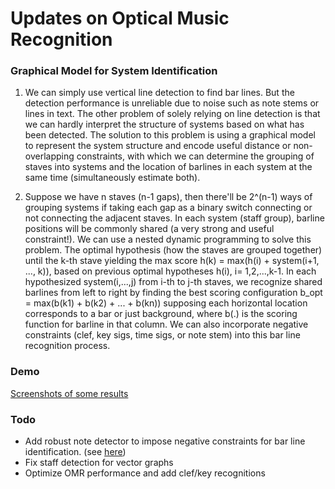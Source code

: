 
# Updates on Optical Music Recognition

### Graphical Model for System Identification

1. We can simply use vertical line detection to find bar lines. But the detection performance is unreliable due to noise such as note stems or lines in text. The other problem of solely relying on line detection is that we can hardly interpret the structure of systems based on what has been detected. The solution to this problem is using a graphical model to represent the system structure and encode useful distance or non-overlapping constraints, with which we can determine the grouping of staves into systems and the location of barlines in each system at the same time (simultaneously estimate both).

2. Suppose we have n staves (n-1 gaps), then there'll be 2^(n-1) ways of grouping systems if taking each gap as a binary switch connecting or not connecting the adjacent staves. In each system (staff group), barline positions will be commonly shared (a very strong and useful constraint!). We can use a nested dynamic programming to solve this problem. The optimal hypothesis (how the staves are grouped together) until the k-th stave yielding the max score h(k) = max(h(i) + system(i+1, ..., k)), based on previous optimal hypotheses h(i), i= 1,2,...,k-1.
In each hypothesized system(i,...,j) from i-th to j-th staves, we recognize shared barlines from left to right by finding the best scoring configuration
b_opt = max(b(k1) + b(k2) + ... + b(kn)) supposing each horizontal location corresponds to a bar or just background, where b(.) is the scoring function for barline in that column. We can also incorporate negative constraints (clef, key sigs, time sigs, or note stem) into this bar line recognition process.


<!--Likelihood Model for Symbol Template Matching

1, Given a binary image I and a symbol model M, we want to decide at any location (i,j) of I, whether there's a probable symbol candidate via data likelihood:

P(I(i,j)|M) = P(p(i,j)|M)*P(p(i+1,j)|M)*...*P(p(i+n,j)|M)
            *P(p(i,j+1)|M)*P(p(i+1,j+1)|M)*...*P(p(i+n,j+1)|M)
            *...
            *P(p(i,j+m)|M)*P(p(i+1,j+m)|M)*...*P(p(i+n,j+m)|M)

which assumes each pixel in the region of interest is conditionally independent given the model M. The higher this likelihood is, the more possible there is such a symbol.

2, Training of M.
Given a set of symbol instances I(training dataset), we want to determine what's the probability distribution for each location (x,y) of model M. Since the observation is binary (only has two possible values: 0 or 1), the probability of M(x,y) can be easily estimated through Maximal-Likelihood-Estimation (MLE) from all the positive instances as follows:

P(black | M(x,y)) = #(black at I(x,y))/(#(black at I(x,y)) + #(white at I(x,y))), for all I in the training set
P(white | M(x,y)) = 1 - P(black | M(x,y))

3, Thresholding for candidate detection
For test image I, we obtain the background model B by counting the number of all black's and white's on the image.

P(black | B) = #(black on I)/#(pixels on I)
P(white | B) = 1 - P(black | B)

Then the candidate scoring function can be written as

S(I(i,j)) = log(P(I(i,j)|M) / P(I(i,j)|B)) = Sum( log(P(p(i+ii,j+jj)|M)) - log(P(p(i+ii,j+jj)|B))), where p(i+ii,j+jj) is the pixel value (0 or 1) at position (i+ii, j+jj).
If S(I(i,j)) is larger than 0, we say at position (i,j) there's a symbols candidate. This threshold 0 is automatically determined by our background model, but can also be tuned according to our request (e.g. for higher precision than recall the threshold should be larger).-->

### Demo
[Screenshots of some results](https://musescore.org/en/node/110306#comment-500796)

### Todo
* Add robust note detector to impose negative constraints for bar line identification. (see [here](https://github.com/musescore/MuseScore/blob/master/omr/omrpage.cpp#L292))
* Fix staff detection for vector graphs
* Optimize OMR performance and add clef/key recognitions
